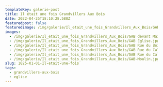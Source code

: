 ```yaml
---
templateKey: galerie-post
title: Il était une fois Grandvillers Aux Bois
date: 2022-04-25T18:10:28.588Z
featuredpost: false
featuredimage: /img/galerie/Il_etait_une_fois_Grandvillers_Aux_Bois/GAB devant Mairie.jpg
images:
  - /img/galerie/Il_etait_une_fois_Grandvillers_Aux_Bois/GAB devant Mairie.jpg
  - /img/galerie/Il_etait_une_fois_Grandvillers_Aux_Bois/GAB Eglise.jpg
  - /img/galerie/Il_etait_une_fois_Grandvillers_Aux_Bois/GAB Rue du Bois de Coupelle.jpg
  - /img/galerie/Il_etait_une_fois_Grandvillers_Aux_Bois/GAB Rue du Calvaire 2.jpg
  - /img/galerie/Il_etait_une_fois_Grandvillers_Aux_Bois/GAB Rue du Calvaire.jpg
  - /img/galerie/Il_etait_une_fois_Grandvillers_Aux_Bois/GAB-Moulin.jpg
slug: 1825-01-01-Il-etait-une-fois
tags:
  - grandvillers-aux-bois
  - eglise
---
```

